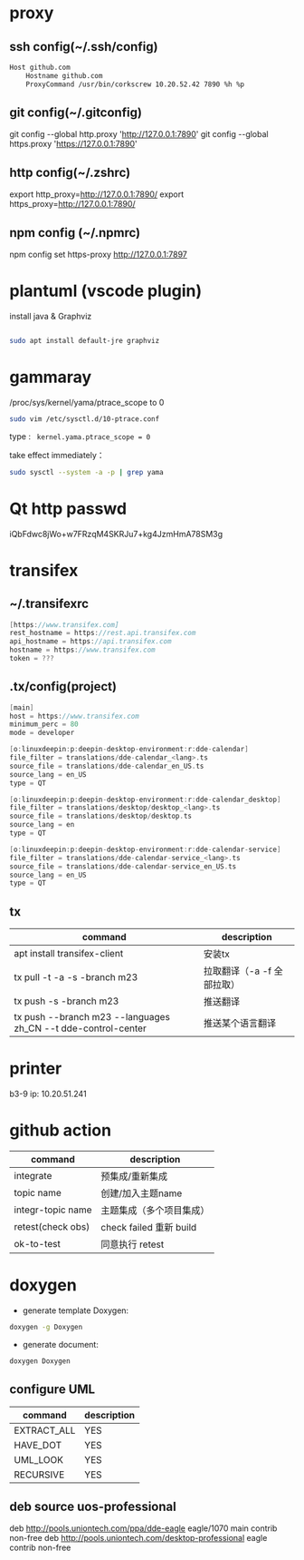 # proxy

## ssh config(~/.ssh/config)

``` sh
Host github.com
    Hostname github.com
    ProxyCommand /usr/bin/corkscrew 10.20.52.42 7890 %h %p
```

## git config(~/.gitconfig)

git config --global http.proxy 'http://127.0.0.1:7890'
git config --global https.proxy 'https://127.0.0.1:7890'

## http config(~/.zshrc)

export http_proxy=http://127.0.0.1:7890/
export https_proxy=http://127.0.0.1:7890/

## npm config (~/.npmrc)

npm config set https-proxy http://127.0.0.1:7897

# plantuml (vscode plugin)

install java & Graphviz
``` sh

sudo apt install default-jre graphviz
```

# gammaray

/proc/sys/kernel/yama/ptrace_scope to 0

``` sh
sudo vim /etc/sysctl.d/10-ptrace.conf
```
type : ` kernel.yama.ptrace_scope = 0`

take effect immediately：

``` sh
sudo sysctl --system -a -p | grep yama
```

# Qt http passwd

iQbFdwc8jWo+w7FRzqM4SKRJu7+kg4JzmHmA78SM3g


# transifex

## ~/.transifexrc

```c
[https://www.transifex.com]
rest_hostname = https://rest.api.transifex.com
api_hostname = https://api.transifex.com
hostname = https://www.transifex.com
token = ???
```

## .tx/config(project)

``` c
[main]
host = https://www.transifex.com
minimum_perc = 80
mode = developer

[o:linuxdeepin:p:deepin-desktop-environment:r:dde-calendar]
file_filter = translations/dde-calendar_<lang>.ts
source_file = translations/dde-calendar_en_US.ts
source_lang = en_US
type = QT

[o:linuxdeepin:p:deepin-desktop-environment:r:dde-calendar_desktop]
file_filter = translations/desktop/desktop_<lang>.ts
source_file = translations/desktop/desktop.ts
source_lang = en
type = QT

[o:linuxdeepin:p:deepin-desktop-environment:r:dde-calendar-service]
file_filter = translations/dde-calendar-service_<lang>.ts
source_file = translations/dde-calendar-service_en_US.ts
source_lang = en_US
type = QT
```

## tx

| command                      | description              |
|------------------------------|--------------------------|
| apt install transifex-client | 安装tx                   |
| tx pull -t -a -s -branch m23   | 拉取翻译（-a -f 全部拉取） |
| tx push -s -branch m23         | 推送翻译                 |
 |tx push --branch m23 --languages zh_CN --t dde-control-center | 推送某个语言翻译|

# printer

b3-9 ip: 10.20.51.241

# github action

| command                      | description              |
|------------------------------|--------------------------|
| integrate                    | 预集成/重新集成          | 
| topic name                   | 创建/加入主题name        |
| integr-topic name            | 主题集成（多个项目集成） |
| retest(check obs)            | check failed 重新 build  |
| ok-to-test                   | 同意执行 retest          |

# doxygen 


- generate template Doxygen:

```sh
doxygen -g Doxygen  
```

- generate document:

```sh
doxygen Doxygen
```

## configure UML

| command                      | description              |
|------------------------------|--------------------------|
| EXTRACT_ALL                  | YES                      |
| HAVE_DOT                     | YES                      |
| UML_LOOK                     | YES                      |
| RECURSIVE                    | YES                      |

## deb source uos-professional

deb http://pools.uniontech.com/ppa/dde-eagle eagle/1070 main contrib non-free
deb http://pools.uniontech.com/desktop-professional eagle contrib non-free

